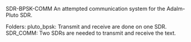 SDR-BPSK-COMM
An attempted communication system for the Adalm-Pluto SDR. 

Folders:
pluto_bpsk: Transmit and receive are done on one SDR.
SDR_COMM: Two SDRs are needed to transmit and receive the text.
